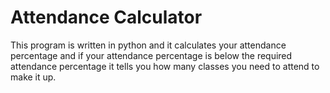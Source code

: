 # Attendance Calculator
This program is written in python and it calculates your attendance percentage and if your attendance percentage is below the required attendance percentage it tells you how many classes you need to attend to make it up.
